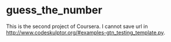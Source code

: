 guess_the_number
================

This is the second project of Coursera. I cannot save url in http://www.codeskulptor.org/#examples-gtn_testing_template.py.
